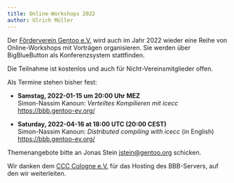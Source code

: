```yaml
---
title: Online-Workshops 2022
author: Ulrich Müller
---
```


Der [Förderverein Gentoo e.V.](https://gentoo-ev.org/) wird auch
im Jahr 2022 wieder eine Reihe von Online-Workshops mit Vorträgen
organisieren. Sie werden über BigBlueButton als Konferenzsystem
stattfinden.

Die Teilnahme ist kostenlos und auch für Nicht-Vereinsmitglieder offen.

Als Termine stehen bisher fest:

- **Samstag, 2022-01-15 um 20:00 Uhr MEZ**  
  Simon-Nassim Kanoun: *Verteiltes Kompilieren mit icecc*  
  <https://bbb.gentoo-ev.org/>

- **Saturday, 2022-04-16 at 18:00 UTC (20:00 CEST)**  
  Simon-Nassim Kanoun: *Distributed compiling with icecc* (in English)  
  <https://bbb.gentoo-ev.org/>

Themenangebote bitte an Jonas Stein <jstein@gentoo.org> schicken.

Wir danken dem [CCC Cologne e.V.](https://koeln.ccc.de/) für das
Hosting des BBB-Servers, auf den wir weiterleiten.

